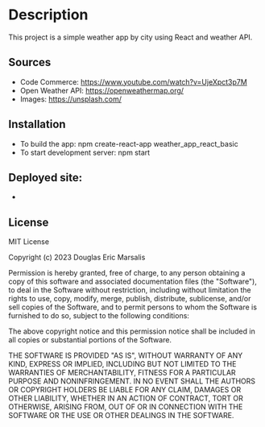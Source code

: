 # Description

This project is a simple weather app by city using React and weather API.

## Sources
* Code Commerce: https://www.youtube.com/watch?v=UjeXpct3p7M
* Open Weather API: https://openweathermap.org/
* Images: https://unsplash.com/

## Installation
* To build the app: npm create-react-app weather_app_react_basic 
* To start development server: npm start

## Deployed site:
*

## License
MIT License

Copyright (c) 2023 Douglas Eric Marsalis

Permission is hereby granted, free of charge, to any person obtaining a copy of this software and associated documentation files (the "Software"), to deal in the Software without restriction, including without limitation the rights to use, copy, modify, merge, publish, distribute, sublicense, and/or sell copies of the Software, and to permit persons to whom the Software is furnished to do so, subject to the following conditions:

The above copyright notice and this permission notice shall be included in all copies or substantial portions of the Software.

THE SOFTWARE IS PROVIDED "AS IS", WITHOUT WARRANTY OF ANY KIND, EXPRESS OR IMPLIED, INCLUDING BUT NOT LIMITED TO THE WARRANTIES OF MERCHANTABILITY, FITNESS FOR A PARTICULAR PURPOSE AND NONINFRINGEMENT. IN NO EVENT SHALL THE AUTHORS OR COPYRIGHT HOLDERS BE LIABLE FOR ANY CLAIM, DAMAGES OR OTHER LIABILITY, WHETHER IN AN ACTION OF CONTRACT, TORT OR OTHERWISE, ARISING FROM, OUT OF OR IN CONNECTION WITH THE SOFTWARE OR THE USE OR OTHER DEALINGS IN THE SOFTWARE.
